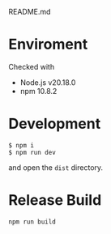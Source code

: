 README.md

# Enviroment

Checked with

- Node.js v20.18.0
- npm 10.8.2

# Development

```
$ npm i
$ npm run dev
```

and open the `dist` directory.

# Release Build

```
npm run build
```
